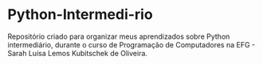 # Python-Intermedi-rio
Repositório criado para organizar meus aprendizados sobre Python intermediário, durante o curso de Programação de Computadores na EFG - Sarah Luísa Lemos Kubitschek de Oliveira.

